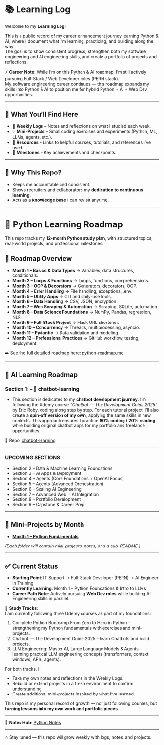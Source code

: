 # 📚 Learning Log  

Welcome to my **Learning Log**!  

This is a public record of my career enhancement journey learning Python & AI, where I document what I’m learning, practicing, and building along the way.  
The goal is to show consistent progress, strengthen both my software engineering and AI engineering skills, and create a portfolio of projects and reflections.  

⚡ **Career Note**: While I’m on this Python & AI roadmap, I’m still actively pursuing Full-Stack / Web Developer roles (PERN stack).  
My software engineering career continues — this roadmap expands my skills into Python & AI to position me for hybrid Python + AI + Web Dev opportunities.  

---

## 🚀 What You’ll Find Here  

- 📝 **Weekly Logs** – Notes and reflections on what I studied each week.  
- 💡 **Mini-Projects** – Small coding exercises and experiments (Python, ML, LLMs, agents, etc.).  
- 📖 **Resources** – Links to helpful courses, tutorials, and references I’ve used.  
- 🎯 **Milestones** – Key achievements and checkpoints.  

---

## 🔎 Why This Repo?  

- Keeps me accountable and consistent.  
- Shows recruiters and collaborators my **dedication to continuous learning**.  
- Acts as a **knowledge base** I can revisit anytime.  

---

# 🐍 Python Learning Roadmap

This repo tracks my **12-month Python study plan**, with structured topics, real-world projects, and professional milestones.  

## 📅 Roadmap Overview
- **Month 1 – Basics & Data Types** → Variables, data structures, conditionals.  
- **Month 2 – Loops & Functions** → Loops, functions, comprehensions.  
- **Month 3 – OOP & Decorators** → Generators, decorators, OOP.  
- **Month 4 – Error Handling** → File handling, exceptions, .env.  
- **Month 5 – Utility Apps** → CLI and daily-use tools.  
- **Month 6 – Data Handling** → CSV, JSON, encryption.  
- **Month 7 – Web Scraping & Automation** → Scraping, SQLite, automation.  
- **Month 8 – Data Science Foundations** → NumPy, Pandas, regression, NLP.  
- **Month 9 – Full-Stack Project** → Flask URL shortener.  
- **Month 10 – Concurrency** → Threads, multiprocessing, asyncio.  
- **Month 11 – Pydantic** → Data validation and modeling.  
- **Month 12 – Professional Practices** → GitHub workflow, testing, deployment.  

➡️ See the full detailed roadmap here: [python-roadmap.md](python-roadmap.md)

---




## 📆 AI Learning Roadmap 

### **Section 1: – 🤖 chatbot-learning**  
- This section is dedicated to my **chatbot development journey**. I’m following the Udemy course *“Chatbot — The Development Guide 2025”* by Eric Roby, coding along step by step. For each tutorial project, I’ll also create a **spin-off version of my own**, applying the same skills in new contexts. This approach ensures I practice **80% coding / 20% reading** while building original chatbot apps for my portfolio and freelance opportunities.  

🔗 Repo: [chatbot-learning](https://github.com/patckennedy/chatbot-learning)

 ---
### **UPCOMING SECTIONS** 
- Section 2 – Data & Machine Learning Foundations
- Section 3 – AI Apps & Deployment 
- Section 4 – Agents (Core Foundations + OpenAI Focus)
- Section 5 – Agents (Advanced Orchestration)
- Section 6 – Scaling AI Engineering  
- Section 7 – Advanced Web + AI Integration 
- Section 8 – Portfolio Development  
- Section 9 – Capstone & Career Prep 

---

## 📂 Mini-Projects by Month  

- **[Month 1 – Python Fundamentals](month-01_python-llm-basics/README.md)** 

*(Each folder will contain mini-projects, notes, and a sub-README.)*  

---

## ✅ Current Status  

- **Starting Point**: IT Support → Full-Stack Developer (PERN) → AI Engineer in Training  
- **Currently Learning**: Month 1 – Python Foundations & Intro to LLMs  
- **Career Path Note**: Actively pursuing **Web Dev roles** while building AI Engineering skills in parallel.  

📖 **Study Tracks**:  
I am currently following three Udemy courses as part of my foundations:  

1. Complete Python Bootcamp From Zero to Hero in Python – strengthening my Python fundamentals with exercises and mini-projects.
2. Chatbot — The Development Guide 2025 – learn Chatbots and build projects. 
3. LLM Engineering: Master AI, Large Language Models & Agents – learning practical LLM engineering concepts (transformers, context windows, APIs, agents).  

For both tracks, I:  
- Take my own notes and reflections in the Weekly Logs.  
- Rebuild or extend projects in a fresh environment to confirm understanding.  
- Create additional mini-projects inspired by what I’ve learned.  

This repo is my personal record of growth — not just following courses, but **turning lessons into my own work and portfolio pieces**.  

---

📘 **Notes Hub**: [Python Notes](./notes/python/python-notes.md) 

---

⭐ Stay tuned — this repo will grow weekly with logs, notes, and projects.  
